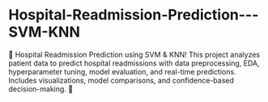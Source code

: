 # Hospital-Readmission-Prediction---SVM-KNN
🏥 Hospital Readmission Prediction using SVM &amp; KNN! This project analyzes patient data to predict hospital readmissions with data preprocessing, EDA, hyperparameter tuning, model evaluation, and real-time predictions. Includes visualizations, model comparisons, and confidence-based decision-making. 🚀
